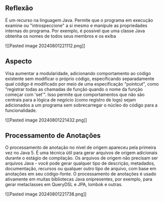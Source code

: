 ## Reflexão

É um recurso na linguagem Java. Permite que o programa em execução examine ou "introspeccione" a si mesmo e manipule as propriedades internas do programa. Por exemplo, é possível que uma classe Java obtenha os nomes de todos seus membros e os exiba

![[Pasted image 20240801221112.png]]

## Aspecto

Visa aumentar a modularidade, adicionando comportamento ao código existente sem modificar o próprio código, especificando separadamente qual código é modificado por meio de uma especificação "pointcut", como "registrar todas as chamadas de função quando o nome da função começar com 'set'". Isso permite que comportamentos que não são centrais para a lógica de negócio (como registro de logs) sejam adicionados a um programa sem sobrecarregar o núcleo do código para a funcionalidade.

![[Pasted image 20240801221432.png]]

## Processamento de Anotações

O processamento de anotação no nível de origem apareceu pela primeira vez no Java 5. É uma técnica útil para gerar arquivos de origem adicionais durante o estágio de compilação. Os arquivos de origem não precisam ser arquivos Java - você pode gerar qualquer tipo de descrição, metadados, documentação, recursos ou qualquer outro tipo de arquivo, com base em anotações em seu código-fonte. O processamento de anotações é usado ativamente em muitas bibliotecas Java onipresentes, por exemplo, para gerar metaclasses em QueryDSL e JPA, lombok e outras.

![[Pasted image 20240801221738.png]]